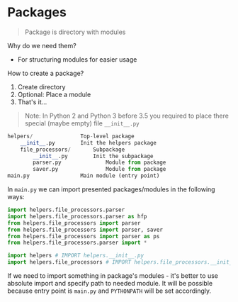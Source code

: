 # Packages

> Package is directory with modules

Why do we need them?
* For structuring modules for easier usage

How to create a package?
1. Create directory
2. Optional: Place a module
3. That's it...

> Note: In Python 2 and Python 3 before 3.5 you required to place there special (maybe empty) file `__init__.py`

```python
helpers/               Top-level package
    __init__.py        Init the helpers package
    file_processors/       Subpackage
        __init__.py        Init the subpackage
        parser.py              Module from package
        saver.py               Module from package 
main.py                Main module (entry point)
```

In `main.py` we can import presented packages/modules in the following ways:

```python
import helpers.file_processors.parser
import helpers.file_processors.parser as hfp
from helpers.file_processors import parser
from helpers.file_processors import parser, saver
from helpers.file_processors import parser as ps
from helpers.file_processors.parser import *
```

```python
import helpers # IMPORT helpers.__init__.py
import helpers.file_processors # IMPORT helpers.file_processors.__init__.py
```

If we need to import something in package's modules - it's better to use absolute import and specify path to needed module.
It will be possible because entry point is `main.py` and `PYTHONPATH` will be set accordingly.